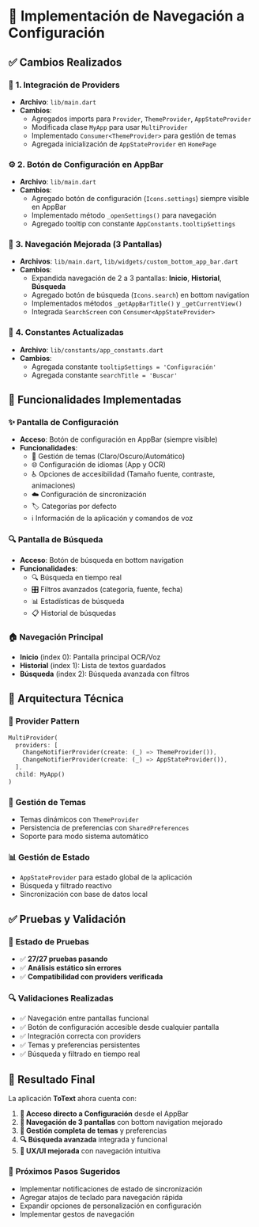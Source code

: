 # 📱 Implementación de Navegación a Configuración

## ✅ **Cambios Realizados**

### 🔧 **1. Integración de Providers**
- **Archivo**: `lib/main.dart`
- **Cambios**:
  - Agregados imports para `Provider`, `ThemeProvider`, `AppStateProvider`
  - Modificada clase `MyApp` para usar `MultiProvider`
  - Implementado `Consumer<ThemeProvider>` para gestión de temas
  - Agregada inicialización de `AppStateProvider` en `HomePage`

### ⚙️ **2. Botón de Configuración en AppBar**
- **Archivo**: `lib/main.dart`
- **Cambios**:
  - Agregado botón de configuración (`Icons.settings`) siempre visible en AppBar
  - Implementado método `_openSettings()` para navegación
  - Agregado tooltip con constante `AppConstants.tooltipSettings`

### 🧭 **3. Navegación Mejorada (3 Pantallas)**
- **Archivos**: `lib/main.dart`, `lib/widgets/custom_bottom_app_bar.dart`
- **Cambios**:
  - Expandida navegación de 2 a 3 pantallas: **Inicio**, **Historial**, **Búsqueda**
  - Agregado botón de búsqueda (`Icons.search`) en bottom navigation
  - Implementados métodos `_getAppBarTitle()` y `_getCurrentView()`
  - Integrada `SearchScreen` con `Consumer<AppStateProvider>`

### 📝 **4. Constantes Actualizadas**
- **Archivo**: `lib/constants/app_constants.dart`
- **Cambios**:
  - Agregada constante `tooltipSettings = 'Configuración'`
  - Agregada constante `searchTitle = 'Buscar'`

## 🎯 **Funcionalidades Implementadas**

### ✨ **Pantalla de Configuración**
- **Acceso**: Botón de configuración en AppBar (siempre visible)
- **Funcionalidades**:
  - 🎨 Gestión de temas (Claro/Oscuro/Automático)
  - 🌐 Configuración de idiomas (App y OCR)
  - ♿ Opciones de accesibilidad (Tamaño fuente, contraste, animaciones)
  - ☁️ Configuración de sincronización
  - 🏷️ Categorías por defecto
  - ℹ️ Información de la aplicación y comandos de voz

### 🔍 **Pantalla de Búsqueda**
- **Acceso**: Botón de búsqueda en bottom navigation
- **Funcionalidades**:
  - 🔍 Búsqueda en tiempo real
  - 🎛️ Filtros avanzados (categoría, fuente, fecha)
  - 📊 Estadísticas de búsqueda
  - 📋 Historial de búsquedas

### 🏠 **Navegación Principal**
- **Inicio** (index 0): Pantalla principal OCR/Voz
- **Historial** (index 1): Lista de textos guardados
- **Búsqueda** (index 2): Búsqueda avanzada con filtros

## 🔧 **Arquitectura Técnica**

### 📁 **Provider Pattern**
```dart
MultiProvider(
  providers: [
    ChangeNotifierProvider(create: (_) => ThemeProvider()),
    ChangeNotifierProvider(create: (_) => AppStateProvider()),
  ],
  child: MyApp()
)
```

### 🎨 **Gestión de Temas**
- Temas dinámicos con `ThemeProvider`
- Persistencia de preferencias con `SharedPreferences`
- Soporte para modo sistema automático

### 📊 **Gestión de Estado**
- `AppStateProvider` para estado global de la aplicación
- Búsqueda y filtrado reactivo
- Sincronización con base de datos local

## ✅ **Pruebas y Validación**

### 🧪 **Estado de Pruebas**
- ✅ **27/27 pruebas pasando**
- ✅ **Análisis estático sin errores**
- ✅ **Compatibilidad con providers verificada**

### 🔍 **Validaciones Realizadas**
- ✅ Navegación entre pantallas funcional
- ✅ Botón de configuración accesible desde cualquier pantalla
- ✅ Integración correcta con providers
- ✅ Temas y preferencias persistentes
- ✅ Búsqueda y filtrado en tiempo real

## 🎉 **Resultado Final**

La aplicación **ToText** ahora cuenta con:

1. **🔧 Acceso directo a Configuración** desde el AppBar
2. **🧭 Navegación de 3 pantallas** con bottom navigation mejorado
3. **🎨 Gestión completa de temas** y preferencias
4. **🔍 Búsqueda avanzada** integrada y funcional
5. **📱 UX/UI mejorada** con navegación intuitiva

### 🚀 **Próximos Pasos Sugeridos**
- Implementar notificaciones de estado de sincronización
- Agregar atajos de teclado para navegación rápida
- Expandir opciones de personalización en configuración
- Implementar gestos de navegación
